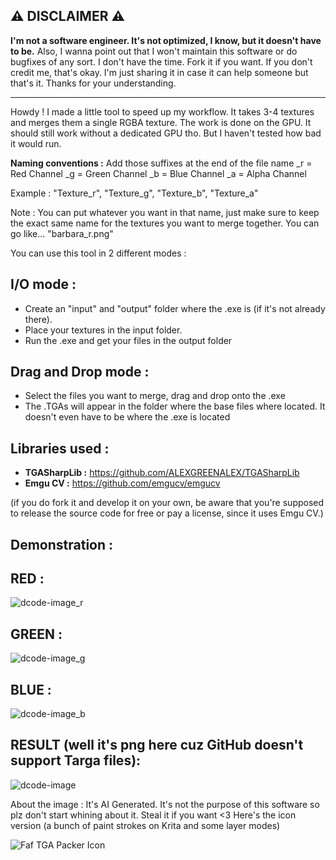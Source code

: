 ## ⚠ **DISCLAIMER** ⚠
**I'm not a software engineer. It's not optimized, I know, but it doesn't have to be.** Also, I wanna point out that I won't maintain this software or do bugfixes of any sort.
I don't have the time. Fork it if you want. If you don't credit me, that's okay. I'm just sharing it in case it can help someone but that's it. Thanks for your understanding.
________________________________
Howdy !
I made a little tool to speed up my workflow. It takes 3-4 textures and merges them a single RGBA texture.
The work is done on the GPU. It should still work without a dedicated GPU tho. But I haven't tested how bad it would run.

**Naming conventions :** Add those suffixes at the end of the file name
_r = Red Channel
_g = Green Channel
_b = Blue Channel
_a = Alpha Channel

Example : "Texture_r", "Texture_g", "Texture_b", "Texture_a"

Note : You can put whatever you want in that name, just make sure to keep the exact same name for the textures you want to merge together.
You can go like... "barbara_r.png"

You can use this tool in 2 different modes :

## I/O mode :
- Create an "input" and "output" folder where the .exe is (if it's not already there).
- Place your textures in the input folder.
- Run the .exe and get your files in the output folder

## Drag and Drop mode :
- Select the files you want to merge, drag and drop onto the .exe
- The .TGAs will appear in the folder where the base files where located. It doesn't even have to be where the .exe is located

## Libraries used :
- **TGASharpLib :** https://github.com/ALEXGREENALEX/TGASharpLib
- **Emgu CV :** https://github.com/emgucv/emgucv

(if you do fork it and develop it on your own, be aware that you're supposed to release the source code for free or pay a license, since it uses Emgu CV.)

## Demonstration :

## RED :
![dcode-image_r](https://github.com/Fafuccino/FafTGAPacker/assets/114378047/21e8b562-5b0d-40ba-9e43-360f30ceb945)
## GREEN :
![dcode-image_g](https://github.com/Fafuccino/FafTGAPacker/assets/114378047/31c1a4c4-b3d2-4638-a96a-92d423c342cb)
## BLUE :
![dcode-image_b](https://github.com/Fafuccino/FafTGAPacker/assets/114378047/a8d76a9a-34ce-43f7-9b31-f7f7e88d92ab)
## RESULT (well it's png here cuz GitHub doesn't support Targa files):
![dcode-image](https://github.com/Fafuccino/FafTGAPacker/assets/114378047/be678927-7c3e-4c0f-88b9-1ab2c716bbd2)

About the image :
It's AI Generated. It's not the purpose of this software so plz don't start whining about it. Steal it if you want <3
Here's the icon version (a bunch of paint strokes on Krita and some layer modes)

![Faf TGA Packer Icon](https://github.com/Fafuccino/Faf-TGA-Packer-Repo/assets/114378047/fa7061f8-ca65-45c6-8ce7-39b47441fc02)
